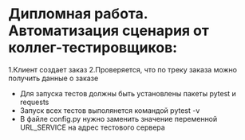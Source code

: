 # Дипломная работа. Автоматизация сценария от коллег-тестировщиков: 
1.Клиент создает заказ
2.Проверяется, что по треку заказа можно получить данные о заказе
- Для запуска тестов должны быть установлены пакеты pytest и requests
- Запуск всех тестов выполянется командой pytest -v
- В файле config.py нужно заменить значение переменной URL_SERVICE на адрес тестового сервера